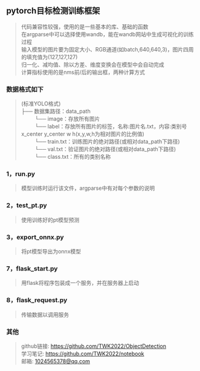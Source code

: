 ## pytorch目标检测训练框架
>代码兼容性较强，使用的是一些基本的库、基础的函数  
>在argparse中可以选择使用wandb，能在wandb网站中生成可视化的训练过程  
>输入模型的图片要为固定大小、RGB通道(如batch,640,640,3)，图片四周的填充值为(127,127,127)  
>归一化、减均值、除以方差、维度变换会在模型中会自动完成  
>计算指标使用的是nms前/后的输出框，两种计算方式  
### 数据格式如下  
>(标准YOLO格式)  
>├── 数据集路径：data_path  
>&emsp; &emsp; └── image：存放所有图片  
>&emsp; &emsp; └── label：存放所有图片的标签，名称:图片名.txt，内容:类别号 x_center y_center w h(x,y,w,h为相对图片的比例值)  
>&emsp; &emsp; └── train.txt：训练图片的绝对路径(或相对data_path下路径)  
>&emsp; &emsp; └── val.txt：验证图片的绝对路径(或相对data_path下路径)  
>&emsp; &emsp; └── class.txt：所有的类别名称  
### 1，run.py
>模型训练时运行该文件，argparse中有对每个参数的说明
### 2，test_pt.py
>使用训练好的pt模型预测
### 3，export_onnx.py
>将pt模型导出为onnx模型
### 7，flask_start.py
>用flask将程序包装成一个服务，并在服务器上启动
### 8，flask_request.py
>传输数据以调用服务
### 其他
>github链接: https://github.com/TWK2022/ObjectDetection  
>学习笔记: https://github.com/TWK2022/notebook  
>邮箱: 1024565378@qq.com  